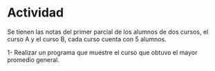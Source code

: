 # Actividad

Se tienen las notas del primer parcial de los alumnos de dos cursos, el curso A y el curso B, cada curso cuenta con 5 alumnos.

1- Realizar un programa que muestre el curso que obtuvo el mayor promedio general.